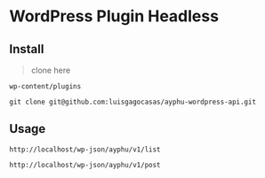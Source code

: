 # WordPress Plugin Headless

## Install

> clone here

```
wp-content/plugins
```

```
git clone git@github.com:luisgagocasas/ayphu-wordpress-api.git
```

## Usage

```
http://localhost/wp-json/ayphu/v1/list
```


```
http://localhost/wp-json/ayphu/v1/post
```
